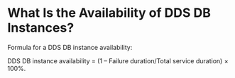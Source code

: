 # What Is the Availability of DDS DB Instances?<a name="dds_faq_0002"></a>

Formula for a DDS DB instance availability:

DDS DB instance availability = \(1 – Failure duration/Total service duration\) × 100%.

